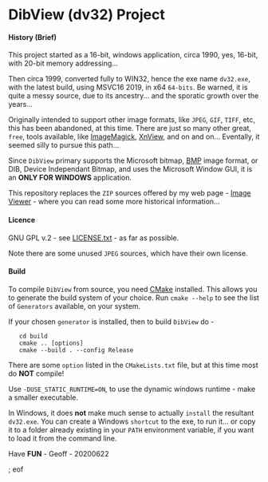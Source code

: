 # DibView (dv32) Project

#### History (Brief)

This project started as a 16-bit, windows application, circa 1990, yes, 16-bit, with 20-bit memory addressing...

Then circa 1999, converted fully to WIN32, hence the exe name `dv32.exe`, with the latest build, using MSVC16 2019, in x64 `64-bits`. Be warned, it is quite a messy source, due to its ancestry... and the sporatic growth over the years...

Originally intended to support other image formats, like `JPEG`, `GIF`, `TIFF`, etc, this has been abandoned, at this time. There are just so many other great, `free`, tools available, like [ImageMagick][1], [XnView][2], and on and on... Eventally, it seemed silly to pursue this path...

Since `DibView` primary supports the Microsoft bitmap, [BMP][3] image format, or DIB, Device Independant Bitmap, and uses the Microsoft Window GUI, it is an **ONLY FOR WINDOWS** application.

This repository replaces the `ZIP` sources offered by my web page - [Image Viewer][4] - where you can read some more historical information...

  [1]: https://imagemagick.org/index.php
  [2]: https://www.xnview.com/en/
  [3]: https://en.wikipedia.org/wiki/BMP_file_format
  [4]: http://geoffair.org/ms/dib_view.htm
  
#### Licence

GNU GPL v.2 - see [LICENSE.txt](LICENSE.txt) - as far as possible.

Note there are some unused `JPEG` sources, which have their own license.

#### Build

To compile `DibView` from source, you need [CMake](http://www.cmake.org/install/) installed. This allows you to generate the build system of your choice. Run `cmake --help` to see the list of `Generators` available, on your system.

If your chosen `generator` is installed, then to build `DibView` do -

```
   cd build
   cmake .. [options]
   cmake --build . --config Release
```
   
There are some `option` listed in the `CMakeLists.txt` file, but at this time most do **NOT** compile! 

Use `-DUSE_STATIC_RUNTIME=ON`, to use the dynamic windows runtime - make a smaller executable.
   
In Windows, it does **not** make much sense to actually `install` the resultant `dv32.exe`. You can create a Windows `shortcut` to the exe, to run it... or copy it to a folder already existing in your `PATH` environment variable, if you want to load it from the command line.

Have **FUN** - Geoff - 20200622

; eof
